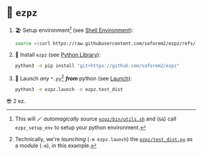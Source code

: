 # 🍋 `ezpz`

1. 🏖️ Setup environment[^magic] (see [Shell Environment](docs/shell-environment.md)):

   ```bash
   source <(curl https://raw.githubusercontent.com/saforem2/ezpz/refs/heads/main/src/ezpz/bin/utils.sh) && ezpz_setup_env
   ```

   [^magic]: This will 🪄 _automagically_ source
         [`ezpz/bin/utils.sh`](src/ezpz/bin/utils.sh)
         and (`&&`) call `ezpz_setup_env` to setup your
         python environment.

1. 🐍 Install `ezpz` (see [Python Library](docs/python-library.md)):

   ```bash
   python3 -m pip install "git+https://github.com/saforem2/ezpz"
   ```

1. 🚀 Launch _any_ `*.py`[^module] **_from_** python (see [Launch](docs/launch.md)):

    ```bash
    python3 -m ezpz.launch -m ezpz.test_dist
    ```

   [^module]: Technically, we're _launching_ (`-m ezpz.launch`) the
         [`ezpz/test_dist.py`](src/ezpz/test_dist.py) as a module (`-m`),
         in this example.

 😎 2 ez.
